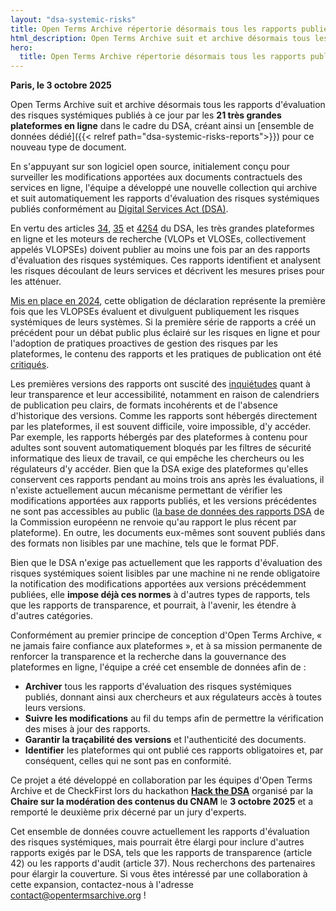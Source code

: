 ```yaml
---
layout: "dsa-systemic-risks"
title: Open Terms Archive répertorie désormais tous les rapports publiés dans le cadre DSA sur l'évaluation des risques systémiques des très grandes plateformes en ligne.
html_description: Open Terms Archive suit et archive désormais tous les rapports d’évaluation des risques systémiques publiés à ce jour par les 21 très grandes plateformes en ligne dans le cadre du DSA, créant ainsi un ensemble de données dédié pour ce nouveau type de document.
hero:
  title: Open Terms Archive répertorie désormais tous les rapports publiés dans le cadre du DSA sur l'évaluation des risques systémiques des très grandes plateformes en ligne.
---
```


**Paris, le 3 octobre 2025**

Open Terms Archive suit et archive désormais tous les rapports d'évaluation des risques systémiques publiés à ce jour par les **21 très grandes plateformes en ligne** dans le cadre du DSA, créant ainsi un [ensemble de données dédié]({{< relref path="dsa-systemic-risks-reports">}}) pour ce nouveau type de document.

En s'appuyant sur son logiciel open source, initialement conçu pour surveiller les modifications apportées aux documents contractuels des services en ligne, l'équipe a développé une nouvelle collection qui archive et suit automatiquement les rapports d'évaluation des risques systémiques publiés conformément au [Digital Services Act (DSA)](https://www.eu-digital-services-act.com/Digital_Services_Act_Articles.html).

En vertu des articles [34](https://www.eu-digital-services-act.com/Digital_Services_Act_Article_34.html), [35](https://www.eu-digital-services-act.com/Digital_Services_Act_Article_35.html) et [42§4](https://www.eu-digital-services-act.com/Digital_Services_Act_Article_42.html) du DSA, les très grandes plateformes en ligne et les moteurs de recherche (VLOPs et VLOSEs, collectivement appelés VLOPSEs) doivent publier au moins une fois par an des rapports d'évaluation des risques systémiques. Ces rapports identifient et analysent les risques découlant de leurs services et décrivent les mesures prises pour les atténuer.

[Mis en place en 2024](https://digital-strategy.ec.europa.eu/en/news/very-large-online-platforms-and-search-engines-publish-first-risk-assessment-and-audit-reports), cette obligation de déclaration représente la première fois que les VLOPSEs évaluent et divulguent publiquement les risques systémiques de leurs systèmes. Si la première série de rapports a créé un précédent pour un débat public plus éclairé sur les risques en ligne et pour l'adoption de pratiques proactives de gestion des risques par les plateformes, le contenu des rapports et les pratiques de publication ont été [critiqués](https://kgi.georgetown.edu/research-and-commentary/systemic-risk-assessment-under-the-digital-services-act).

Les premières versions des rapports ont suscité des [inquiétudes](https://dsa-observatory.eu/2024/12/09/dsa-risk-assessment-reports-are-in-a-guide-to-the-first-rollout-and-whats-next/) quant à leur transparence et leur accessibilité, notamment en raison de calendriers de publication peu clairs, de formats incohérents et de l'absence d'historique des versions. Comme les rapports sont hébergés directement par les plateformes, il est souvent difficile, voire impossible, d'y accéder. Par exemple, les rapports hébergés par des plateformes à contenu pour adultes sont souvent automatiquement bloqués par les filtres de sécurité informatique des lieux de travail, ce qui empêche les chercheurs ou les régulateurs d'y accéder. Bien que la DSA exige des plateformes qu'elles conservent ces rapports pendant au moins trois ans après les évaluations, il n'existe actuellement aucun mécanisme permettant de vérifier les modifications apportées aux rapports publiés, et les versions précédentes ne sont pas accessibles au public ([la base de données des rapports DSA](https://digital-strategy.ec.europa.eu/en/policies/dsa-brings-transparency) de la Commission européenn  ne renvoie qu'au rapport le plus récent par plateforme). En outre, les documents eux-mêmes sont souvent publiés dans des formats non lisibles par une machine, tels que le format PDF.

Bien que le DSA n'exige pas actuellement que les rapports d'évaluation des risques systémiques soient lisibles par une machine ni ne rende obligatoire la notification des modifications apportées aux versions précédemment publiées, elle **impose déjà ces normes** à d'autres types de rapports, tels que les rapports de transparence, et pourrait, à l'avenir, les étendre à d'autres catégories.

Conformément au premier principe de conception d'Open Terms Archive, « ne jamais faire confiance aux plateformes », et à sa mission permanente de renforcer la transparence et la recherche dans la gouvernance des plateformes en ligne, l'équipe a créé cet ensemble de données afin de :

- **Archiver** tous les rapports d'évaluation des risques systémiques publiés, donnant ainsi aux chercheurs et aux régulateurs accès à toutes leurs versions.
- **Suivre les modifications** au fil du temps afin de permettre la vérification des mises à jour des rapports.
- **Garantir la traçabilité des versions** et l'authenticité des documents.
- **Identifier** les plateformes qui ont publié ces rapports obligatoires et, par conséquent, celles qui ne sont pas en conformité.

Ce projet a été développé en collaboration par les équipes d'Open Terms Archive et de CheckFirst lors du hackathon [**Hack the DSA**](https://regulation-tech.cnam.fr/hack-the-dsa/) organisé par la **Chaire sur la modération des contenus du CNAM** le **3 octobre 2025** et a remporté le deuxième prix décerné par un jury d'experts.

Cet ensemble de données couvre actuellement les rapports d'évaluation des risques systémiques, mais pourrait être élargi pour inclure d'autres rapports exigés par le DSA, tels que les rapports de transparence (article 42) ou les rapports d'audit (article 37). Nous recherchons des partenaires pour élargir la couverture. Si vous êtes intéressé par une collaboration à cette expansion, contactez-nous à l'adresse <contact@opentermsarchive.org> !
